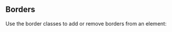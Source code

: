 <!DOCTYPE html>
<html lang="en">
<head>
  <title>Bootstrap Example</title>
  <meta charset="utf-8">
  <meta name="viewport" content="width=device-width, initial-scale=1">
  <link rel="stylesheet" href="https://cdn.jsdelivr.net/npm/bootstrap@4.6.2/dist/css/bootstrap.min.css">
  <script src="https://cdn.jsdelivr.net/npm/jquery@3.6.4/dist/jquery.slim.min.js"></script>
  <script src="https://cdn.jsdelivr.net/npm/popper.js@1.16.1/dist/umd/popper.min.js"></script>
  <script src="https://cdn.jsdelivr.net/npm/bootstrap@4.6.2/dist/js/bootstrap.bundle.min.js"></script>
  <style>
  .border {
    display: inline-block;
    width: 70px;
    height: 70px;
    margin: 6px;
  }
  </style>
</head>
<body>

<div class="container">
  <h2>Borders</h2>
  <p>Use the border classes to add or remove borders from an element:</p> 
  <span class="border"></span>
  <span class="border border-0"></span>
  <span class="border border-top-0"></span>
  <span class="border border-right-0"></span>
  <span class="border border-bottom-0"></span>
  <span class="border border-left-0"></span>
</div>

</body>
</html>
